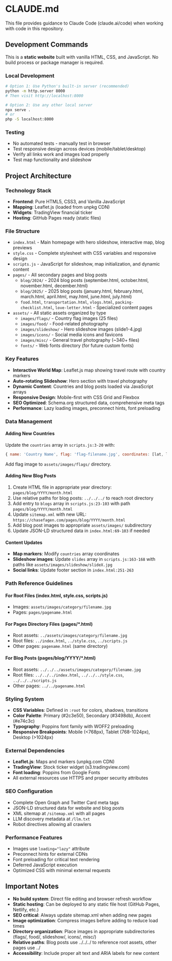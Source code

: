 # CLAUDE.md

This file provides guidance to Claude Code (claude.ai/code) when working with code in this repository.

## Development Commands

This is a **static website** built with vanilla HTML, CSS, and JavaScript. No build process or package manager is required.

### Local Development
```bash
# Option 1: Use Python's built-in server (recommended)
python -m http.server 8000
# Then visit http://localhost:8000

# Option 2: Use any other local server
npx serve .
# or
php -S localhost:8000
```

### Testing
- No automated tests - manually test in browser
- Test responsive design across devices (mobile/tablet/desktop)
- Verify all links work and images load properly
- Test map functionality and slideshow

## Project Architecture

### Technology Stack
- **Frontend**: Pure HTML5, CSS3, and Vanilla JavaScript
- **Mapping**: Leaflet.js (loaded from unpkg CDN)
- **Widgets**: TradingView financial ticker
- **Hosting**: GitHub Pages ready (static files)

### File Structure
- `index.html` - Main homepage with hero slideshow, interactive map, blog previews
- `style.css` - Complete stylesheet with CSS variables and responsive design
- `scripts.js` - JavaScript for slideshow, map initialization, and dynamic content
- `pages/` - All secondary pages and blog posts
  - `blog/2024/` - 2024 blog posts (september.html, october.html, november.html, december.html)
  - `blog/2025/` - 2025 blog posts (january.html, february.html, march.html, april.html, may.html, june.html, july.html)
  - `food.html`, `transportation.html`, `vlogs.html`, `packing-checklist.html`, `love-letter.html` - Specialized content pages
- `assets/` - All static assets organized by type
  - `images/flags/` - Country flag images (25 files)
  - `images/food/` - Food-related photography
  - `images/slideshow/` - Hero slideshow images (slide1-4.jpg)
  - `images/icons/` - Social media icons and favicons
  - `images/misc/` - General travel photography (~340+ files)
  - `fonts/` - Web fonts directory (for future custom fonts)

### Key Features
- **Interactive World Map**: Leaflet.js map showing travel route with country markers
- **Auto-rotating Slideshow**: Hero section with travel photography
- **Dynamic Content**: Countries and blog posts loaded via JavaScript arrays
- **Responsive Design**: Mobile-first with CSS Grid and Flexbox
- **SEO Optimized**: Schema.org structured data, comprehensive meta tags
- **Performance**: Lazy loading images, preconnect hints, font preloading

### Data Management

#### Adding New Countries
Update the `countries` array in `scripts.js:3-20` with:
```javascript
{ name: 'Country Name', flag: 'flag-filename.jpg', coordinates: [lat, lng] }
```
Add flag image to `assets/images/flags/` directory.

#### Adding New Blog Posts
1. Create HTML file in appropriate year directory: `pages/blog/YYYY/month.html`
2. Use relative paths for blog posts: `../../../` to reach root directory
3. Add entry to `blogs` array in `scripts.js:23-103` with path `pages/blog/YYYY/month.html`
4. Update `sitemap.xml` with new URL: `https://chasefagen.com/pages/blog/YYYY/month.html`
5. Add blog post images to appropriate `assets/images/` subdirectory
6. Update JSON-LD structured data in `index.html:69-103` if needed

#### Content Updates
- **Map markers**: Modify `countries` array coordinates
- **Slideshow images**: Update `slides` array in `scripts.js:163-168` with paths like `assets/images/slideshow/slideX.jpg`
- **Social links**: Update footer section in `index.html:251-263`

### Path Reference Guidelines

#### For Root Files (index.html, style.css, scripts.js)
- Images: `assets/images/category/filename.jpg`
- Pages: `pages/pagename.html`

#### For Pages Directory Files (pages/*.html)
- Root assets: `../assets/images/category/filename.jpg`
- Root files: `../index.html`, `../style.css`, `../scripts.js`
- Other pages: `pagename.html` (same directory)

#### For Blog Posts (pages/blog/YYYY/*.html)
- Root assets: `../../../assets/images/category/filename.jpg`
- Root files: `../../../index.html`, `../../../style.css`, `../../../scripts.js`
- Other pages: `../../pagename.html`

### Styling System
- **CSS Variables**: Defined in `:root` for colors, shadows, transitions
- **Color Palette**: Primary (#2c3e50), Secondary (#3498db), Accent (#e74c3c)
- **Typography**: Poppins font family with WOFF2 preloading
- **Responsive Breakpoints**: Mobile (<768px), Tablet (768-1024px), Desktop (>1024px)

### External Dependencies
- **Leaflet.js**: Maps and markers (unpkg.com CDN)
- **TradingView**: Stock ticker widget (s3.tradingview.com)
- **Font loading**: Poppins from Google Fonts
- All external resources use HTTPS and proper security attributes

### SEO Configuration
- Complete Open Graph and Twitter Card meta tags
- JSON-LD structured data for website and blog posts
- XML sitemap at `/sitemap.xml` with all pages
- LLM discovery metadata at `/llm.txt`
- Robot directives allowing all crawlers

### Performance Features
- Images use `loading="lazy"` attribute
- Preconnect hints for external CDNs
- Font preloading for critical text rendering
- Deferred JavaScript execution
- Optimized CSS with minimal external requests

## Important Notes

- **No build system**: Direct file editing and browser refresh workflow
- **Static hosting**: Can be deployed to any static file host (GitHub Pages, Netlify, etc.)
- **SEO critical**: Always update sitemap.xml when adding new pages
- **Image optimization**: Compress images before adding to reduce load times
- **Directory organization**: Place images in appropriate subdirectories (flags/, food/, slideshow/, icons/, misc/)
- **Relative paths**: Blog posts use ../../../ to reference root assets, other pages use ../
- **Accessibility**: Include proper alt text and ARIA labels for new content